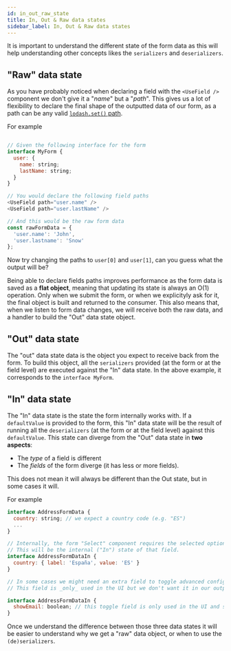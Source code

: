 ```yaml
---
id: in_out_raw_state
title: In, Out & Raw data states
sidebar_label: In, Out & Raw data states
---
```


It is important to understand the different state of the form data as this will help understanding other concepts likes the `serializers` and `deserializers`.

## "Raw" data state

As you have probably noticed when declaring a field with the `<UseField />` component we don't give it a "_name_" but a "_path_". This gives us a lot of flexibility to declare the final shape of the outputted data of our form, as a path can be any valid [`lodash.set()` path](https://lodash.com/docs/#set).

For example

```js

// Given the following interface for the form
interface MyForm {
  user: {
    name: string;
    lastName: string;
  }
}

// You would declare the following field paths
<UseField path="user.name" />
<UseField path="user.lastName" />

// And this would be the raw form data
const rawFormData = {
  'user.name': 'John',
  'user.lastname': 'Snow'
};
```

Now try changing the paths to `user[0]` and `user[1]`, can you guess what the output will be?

Being able to declare fields paths improves performance as the form data is saved as a **flat object**, meaning that updating its state is always an O(1) operation. Only when we submit the form, or when we explicityly ask for it, the final object is built and returned to the consumer.
This also means that, when we listen to form data changes, we will receive both the raw data, and a handler to build the "Out" data state object.

## "Out" data state

The "out" data state data is the object you expect to receive back from the form. To build this object, all the `serializers` provided (at the form or at the field level) are executed against the "In" data state. In the above example, it corresponds to the `interface MyForm`.

## "In" data state

The "In" data state is the state the form internally works with. If a `defaultValue` is provided to the form, this "In" data state will be the result of running all the `deserializers` (at the form or at the field level) against this `defaultValue`.
 This state can diverge from the "Out" data state in **two aspects**:

- The _type_ of a field is different
- The _fields_ of the form diverge (it has less or more fields).

This does not mean it will always be different than the Out state, but in some cases it will.

For example

```js
interface AddressFormData {
  country: string; // we expect a country code (e.g. "ES")
  ...
}

// Internally, the form "Select" component requires the selected option to be an object 
// This will be the internal ("In") state of that field.
interface AddressFormDataIn {
  country: { label: 'España', value: 'ES' }
}
```

```js
// In some cases we might need an extra field to toggle advanced configuration.
// This field is _only_ used in the UI but we don't want it in our outputted form data

interface AddressFormDataIn {
  showEmail: boolean; // this toggle field is only used in the UI and should not be returned by the form
}
```

Once we understand the difference between those three data states it will be easier to understand why we get a "raw" data object, or when to use the `(de)serializers`.